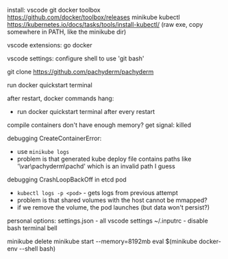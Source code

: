 install:
vscode
git
docker toolbox https://github.com/docker/toolbox/releases
minikube
kubectl https://kubernetes.io/docs/tasks/tools/install-kubectl/ (raw exe, copy somewhere in PATH, like the minikube dir)

vscode extensions:
go
docker

vscode settings:
configure shell to use 'git bash'

git clone https://github.com/pachyderm/pachyderm

run docker quickstart terminal

after restart, docker commands hang:
 * run docker quickstart terminal after every restart

 compile containers don't have enough memory?  get signal: killed

debugging CreateContainerError:
 * use `minikube logs`
 * problem is that generated kube deploy file contains paths like '\var\pachyderm\pachd' which is an invalid path I guess

debugging CrashLoopBackOff in etcd pod
 * `kubectl logs -p <pod>` - gets logs from previous attempt
 * problem is that shared volumes with the host cannot be mmapped?
 * if we remove the volume, the pod launches (but data won't persist?)

personal options:
settings.json - all vscode settings
~/.inputrc - disable bash terminal bell

minikube delete
minikube start --memory=8192mb
eval $(minikube docker-env --shell bash)